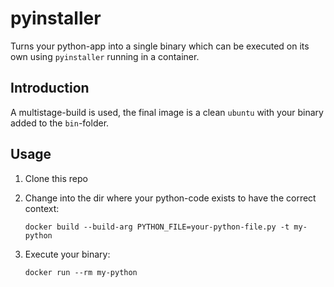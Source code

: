 # pyinstaller
Turns your python-app into a single binary which can be executed on its own using `pyinstaller` running in a container.

## Introduction
A multistage-build is used, the final image is a clean `ubuntu` with your binary added to the `bin`-folder.

## Usage
1. Clone this repo

2. Change into the dir where your python-code exists to have the correct context:
   ```
   docker build --build-arg PYTHON_FILE=your-python-file.py -t my-python
   ```
   
3. Execute your binary:
   ```
   docker run --rm my-python
   ```